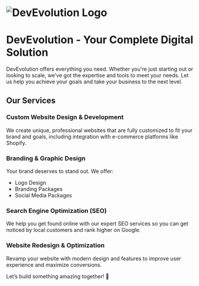 # ![DevEvolution Logo](public/img/devevolution-high-resolution-logo.png)

# DevEvolution - Your Complete Digital Solution

DevEvolution offers everything you need. Whether you're just starting out or looking to scale, we’ve got the expertise and tools to meet your needs. Let us help you achieve your goals and take your business to the next level.

## Our Services

### **Custom Website Design & Development**
We create unique, professional websites that are fully customized to fit your brand and goals, including integration with e-commerce platforms like Shopify.

### **Branding & Graphic Design**
Your brand deserves to stand out. We offer:
- Logo Design
- Branding Packages
- Social Media Packages

### **Search Engine Optimization (SEO)**
We help you get found online with our expert SEO services so you can get noticed by local customers and rank higher on Google.

### **Website Redesign & Optimization**
Revamp your website with modern design and features to improve user experience and maximize conversions.

Let’s build something amazing together! 🚀